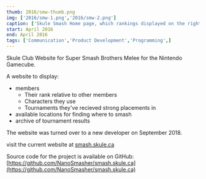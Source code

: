 ```yaml
---
thumb: 2016/smw-thumb.png
img: ['2016/smw-1.png','2016/smw-2.png']
caption: ['Skule Smash Home page, which rankings displayed on the right sidebar','Table to list locations to play and what games are available']
start: April 2016
end: April 2016
tags: ['Communication','Product Development','Programming',]
---
```


Skule Club Website for Super Smash Brothers Melee for the Nintendo Gamecube.

<!-- more -->

A website to display:

* members  
	* Their rank relative to other members  
	* Characters they use  
	* Tournaments they've recieved strong placements in  
* available locations for finding where to smash  
* archive of tournament results

The website was turned over to a new developer on September 2018.

visit the current website at [smash.skule.ca](https://smash.skule.ca)

Source code for the project is available on GitHub: [https://github.com/NanoSmasher/smash.skule.ca](https://github.com/NanoSmasher/smash.skule.ca)